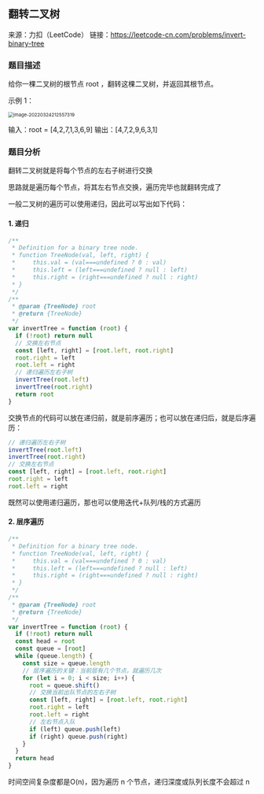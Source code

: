 ## 翻转二叉树

来源：力扣（LeetCode）
链接：https://leetcode-cn.com/problems/invert-binary-tree

### 题目描述

给你一棵二叉树的根节点 root ，翻转这棵二叉树，并返回其根节点。

示例 1：

<img src="/Users/rongjunming/Documents/00-demo/github/review/2022-03-13-Algorithm/LeetCode/10-翻转二叉树/readme.assets/image-20220324212557319.png" alt="image-20220324212557319" style="zoom:67%;" />

输入：root = [4,2,7,1,3,6,9]
输出：[4,7,2,9,6,3,1]

### 题目分析

翻转二叉树就是将每个节点的左右子树进行交换

思路就是遍历每个节点，将其左右节点交换，遍历完毕也就翻转完成了

一般二叉树的遍历可以使用递归，因此可以写出如下代码：

#### 1. 递归

```js
/**
 * Definition for a binary tree node.
 * function TreeNode(val, left, right) {
 *     this.val = (val===undefined ? 0 : val)
 *     this.left = (left===undefined ? null : left)
 *     this.right = (right===undefined ? null : right)
 * }
 */
/**
 * @param {TreeNode} root
 * @return {TreeNode}
 */
var invertTree = function (root) {
  if (!root) return null
  // 交换左右节点
  const [left, right] = [root.left, root.right]
  root.right = left
  root.left = right
  // 递归遍历左右子树
  invertTree(root.left)
  invertTree(root.right)
  return root
}
```

交换节点的代码可以放在递归前，就是前序遍历；也可以放在递归后，就是后序遍历：

```js
// 递归遍历左右子树
invertTree(root.left)
invertTree(root.right)
// 交换左右节点
const [left, right] = [root.left, root.right]
root.right = left
root.left = right
```

既然可以使用递归遍历，那也可以使用迭代+队列/栈的方式遍历

#### 2. 层序遍历

```js
/**
 * Definition for a binary tree node.
 * function TreeNode(val, left, right) {
 *     this.val = (val===undefined ? 0 : val)
 *     this.left = (left===undefined ? null : left)
 *     this.right = (right===undefined ? null : right)
 * }
 */
/**
 * @param {TreeNode} root
 * @return {TreeNode}
 */
var invertTree = function (root) {
  if (!root) return null
  const head = root
  const queue = [root]
  while (queue.length) {
    const size = queue.length
    // 层序遍历的关键：当前层有几个节点，就遍历几次
    for (let i = 0; i < size; i++) {
      root = queue.shift()
      // 交换当前出队节点的左右子树
      const [left, right] = [root.left, root.right]
      root.right = left
      root.left = right
      // 左右节点入队
      if (left) queue.push(left)
      if (right) queue.push(right)
    }
  }
  return head
}
```

时间空间复杂度都是O(n)，因为遍历 n 个节点，递归深度或队列长度不会超过 n

